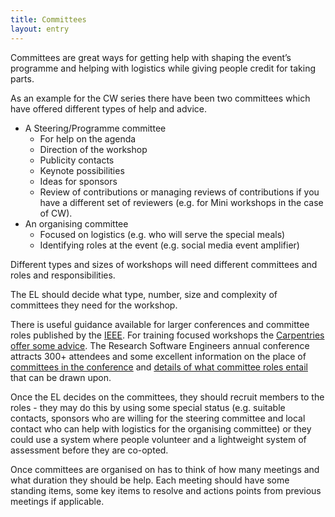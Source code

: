 ```yaml
---
title: Committees
layout: entry
---
```

Committees are great ways for getting help with shaping the event’s programme and helping with logistics while giving people credit for taking parts. 

As an example for the CW series there have been two committees which have offered different types of help and advice.

* A Steering/Programme committee
  * For help on the agenda
  * Direction of the workshop
  * Publicity contacts
  * Keynote possibilities
  * Ideas for sponsors
  * Review of contributions or managing reviews of contributions if you have a different set of reviewers (e.g. for Mini workshops in the case of CW).
* An organising committee
  * Focused on logistics (e.g. who will serve the special meals)
  * Identifying roles at the event (e.g. social media event amplifier)

Different types and sizes of workshops will need different committees and roles and responsibilities.

The EL should decide what type, number, size and complexity of committees they need for the workshop.

There is useful guidance available for larger conferences and committee roles published by the [IEEE](https://www.ieee.org/conferences/organizers/roles-responsibilities.html). For training focused workshops the [Carpentries offer some advice](https://docs.carpentries.org/topic_folders/hosts_instructors/index.html). The Research Software Engineers annual conference attracts 300+ attendees and some excellent information on the place of [committees in the conference](https://rse.ac.uk/conf2019/) and [details of what committee roles entail](https://rse.ac.uk/conf2019/get-involved/) that can be drawn upon.

Once the EL decides on the committees, they should recruit members to the roles - they may do this by using some special status (e.g. suitable contacts, sponsors who are willing for the steering committee and local contact who can help with logistics for the organising committee) or they could use a system where people volunteer and a lightweight system of assessment before they are co-opted.  

Once committees are organised on has to think of how many meetings and what duration they should be help. Each meeting should have some standing items, some key items to resolve and actions points from previous meetings if applicable. 

